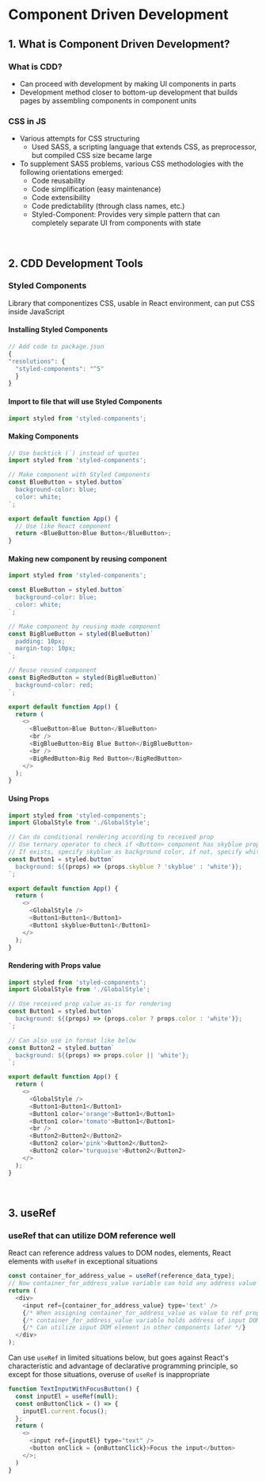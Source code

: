 # Component Driven Development

## 1. What is Component Driven Development?

### What is CDD?

- Can proceed with development by making UI components in parts
- Development method closer to bottom-up development that builds pages by assembling components in component units

### CSS in JS

- Various attempts for CSS structuring
  - Used SASS, a scripting language that extends CSS, as preprocessor, but compiled CSS size became large
- To supplement SASS problems, various CSS methodologies with the following orientations emerged:
  - Code reusability
  - Code simplification (easy maintenance)
  - Code extensibility
  - Code predictability (through class names, etc.)
  - Styled-Component: Provides very simple pattern that can completely separate UI from components with state

<br/>

## 2. CDD Development Tools

### Styled Components

Library that componentizes CSS, usable in React environment, can put CSS inside JavaScript

#### Installing Styled Components

```javascript
// Add code to package.json
{
"resolutions": {
  "styled-components": "^5"
  }
}
```

#### Import to file that will use Styled Components

```javascript
import styled from 'styled-components';
```

#### Making Components

```javascript
// Use backtick (`) instead of quotes
import styled from 'styled-components';

// Make component with Styled Components
const BlueButton = styled.button`
  background-color: blue;
  color: white;
`;

export default function App() {
  // Use like React component
  return <BlueButton>Blue Button</BlueButton>;
}
```

#### Making new component by reusing component

```javascript
import styled from 'styled-components';

const BlueButton = styled.button`
  background-color: blue;
  color: white;
`;

// Make component by reusing made component
const BigBlueButton = styled(BlueButton)`
  padding: 10px;
  margin-top: 10px;
`;

// Reuse reused component
const BigRedButton = styled(BigBlueButton)`
  background-color: red;
`;

export default function App() {
  return (
    <>
      <BlueButton>Blue Button</BlueButton>
      <br />
      <BigBlueButton>Big Blue Button</BigBlueButton>
      <br />
      <BigRedButton>Big Red Button</BigRedButton>
    </>
  );
}
```

#### Using Props

```javascript
import styled from 'styled-components';
import GlobalStyle from './GlobalStyle';

// Can do conditional rendering according to received prop
// Use ternary operator to check if <Button> component has skyblue props
// If exists, specify skyblue as background color, if not, specify white
const Button1 = styled.button`
  background: ${(props) => (props.skyblue ? 'skyblue' : 'white')};
`;

export default function App() {
  return (
    <>
      <GlobalStyle />
      <Button1>Button1</Button1>
      <Button1 skyblue>Button1</Button1>
    </>
  );
}
```

#### Rendering with Props value

```javascript
import styled from 'styled-components';
import GlobalStyle from './GlobalStyle';

// Use received prop value as-is for rendering
const Button1 = styled.button`
  background: ${(props) => (props.color ? props.color : 'white')};
`;

// Can also use in format like below
const Button2 = styled.button`
  background: ${(props) => props.color || 'white'};
`;

export default function App() {
  return (
    <>
      <GlobalStyle />
      <Button1>Button1</Button1>
      <Button1 color='orange'>Button1</Button1>
      <Button1 color='tomato'>Button1</Button1>
      <br />
      <Button2>Button2</Button2>
      <Button2 color='pink'>Button2</Button2>
      <Button2 color='turquoise'>Button2</Button2>
    </>
  );
}
```

<br/>

## 3. useRef

### useRef that can utilize DOM reference well

React can reference address values to DOM nodes, elements, React elements with `useRef` in exceptional situations

```javascript
const container_for_address_value = useRef(reference_data_type);
// Now container_for_address_value variable can hold any address value
return (
  <div>
    <input ref={container_for_address_value} type='text' />
    {/* When assigning container_for_address_value as value to ref property available in React*/}
    {/* container_for_address_value variable holds address of input DOM element */}
    {/* Can utilize input DOM element in other components later */}
  </div>
);
```

Can use `useRef` in limited situations below, but goes against React's characteristic and advantage of declarative programming principle, so except for those situations, overuse of `useRef` is inappropriate

```javascript
function TextInputWithFocusButton() {
  const inputEl = useRef(null);
  const onButtonClick = () => {
    inputEl.current.focus();
  };
  return (
    <>
      <input ref={inputEl} type="text" />
      <button onClick = {onButtonClick}>Focus the input</button>
    </>;
  )
}
```
